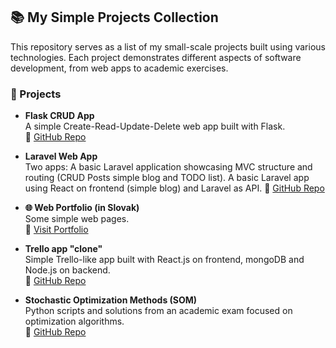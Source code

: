 ## 📚 My Simple Projects Collection

This repository serves as a list of my small-scale projects built using various technologies. Each project demonstrates different aspects of software development, from web apps to academic exercises.

### 🔧 Projects

- **Flask CRUD App**  
  A simple Create-Read-Update-Delete web app built with Flask.  
  🔗 [GitHub Repo](https://github.com/janka000/flask_CRUD)

- **Laravel Web App**  
  Two apps:
  A basic Laravel application showcasing MVC structure and routing (CRUD Posts simple blog and TODO list).
  A basic Laravel app using React on frontend (simple blog) and Laravel as API.
  🔗 [GitHub Repo](https://github.com/janka000/laravel_app)

- **🌐 Web Portfolio (in Slovak)**  
  Some simple web pages.  
  🔗 [Visit Portfolio](https://weby.jankinastranka.sk/portfolio/)

- **Trello app "clone"**  
  Simple Trello-like app built with React.js on frontend, mongoDB and Node.js on backend.    
  🔗 [GitHub Repo](https://github.com/janka000/trello_clone)
  
- **Stochastic Optimization Methods (SOM)**  
  Python scripts and solutions from an academic exam focused on optimization algorithms.  
  🔗 [GitHub Repo](https://github.com/janka000/SOM)
